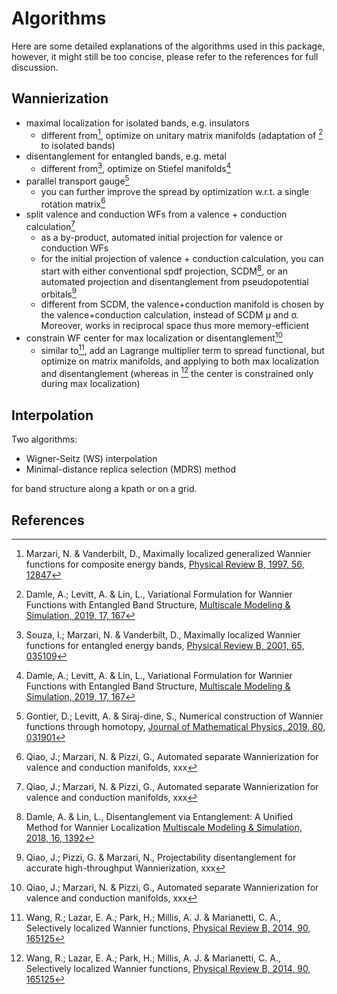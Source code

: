 # Algorithms

Here are some detailed explanations of the algorithms used in this package,
however, it might still be too concise, please refer to the references for full discussion.

## Wannierization

- maximal localization for isolated bands, e.g. insulators
  - different from[^MV97], optimize on unitary matrix manifolds (adaptation of [^DLL19] to isolated bands)
- disentanglement for entangled bands, e.g. metal
  - different from[^SMV01], optimize on Stiefel manifolds[^DLL19]
- parallel transport gauge[^GLS19]
  - you can further improve the spread by optimization w.r.t. a single rotation matrix[^QMP21]
- split valence and conduction WFs from a valence + conduction calculation[^QMP21]
  - as a by-product, automated initial projection for valence or conduction WFs
  - for the initial projection of valence + conduction calculation, you can start with either
    conventional spdf projection, SCDM[^DL18], or an automated projection and disentanglement
    from pseudopotential orbitals[^QPM21]
  - different from SCDM, the valence+conduction manifold is chosen by the valence+conduction calculation,
    instead of SCDM μ and σ. Moreover, works in reciprocal space thus more memory-efficient
- constrain WF center for max localization or disentanglement[^QMP21]
  - similar to[^WLPMM14], add an Lagrange multiplier term to spread functional, but optimize
    on matrix manifolds, and applying to both max localization and disentanglement
    (whereas in [^WLPMM14] the center is constrained only during max localization)

## Interpolation

Two algorithms:

- Wigner-Seitz (WS) interpolation
- Minimal-distance replica selection (MDRS) method

for band structure along a kpath or on a grid.

## References

[^MV97]: Marzari, N. & Vanderbilt, D.,
    Maximally localized generalized Wannier functions for composite energy bands,
    [Physical Review B, 1997, 56, 12847](https://doi.org/10.1103/physrevb.56.12847)
[^MMYSV12]: Marzari, N.; Mostofi, A. A.; Yates, J. R.; Souza, I. & Vanderbilt, D.,
    Maximally localized Wannier functions: Theory and applications,
    [Reviews of Modern Physics, 2012, 84, 1419](https://doi.org/10.1103/revmodphys.84.1419)
[^SMV01]: Souza, I.; Marzari, N. & Vanderbilt, D.,
    Maximally localized Wannier functions for entangled energy bands,
    [Physical Review B, 2001, 65, 035109](https://doi.org/10.1103/physrevb.65.035109)
[^DLL19]: Damle, A.; Levitt, A. & Lin, L.,
    Variational Formulation for Wannier Functions with Entangled Band Structure,
    [Multiscale Modeling & Simulation, 2019, 17, 167](https://doi.org/10.1137/18m1167164)
[^GLS19]: Gontier, D.; Levitt, A. & Siraj-dine, S.,
    Numerical construction of Wannier functions through homotopy,
    [Journal of Mathematical Physics, 2019, 60, 031901](https://doi.org/10.1063/1.5085753)
[^QPM21]: Qiao, J.; Pizzi, G. & Marzari, N.,
    Projectability disentanglement for accurate high-throughput Wannierization,
    xxx
[^QMP21]: Qiao, J.; Marzari, N. & Pizzi, G.,
    Automated separate Wannierization for valence and conduction manifolds,
    xxx
[^DL18]: Damle, A. & Lin, L.,
    Disentanglement via Entanglement: A Unified Method for Wannier Localization
    [Multiscale Modeling & Simulation, 2018, 16, 1392](https://doi.org/10.1137/17m1129696)
[^WLPMM14]: Wang, R.; Lazar, E. A.; Park, H.; Millis, A. J. & Marianetti, C. A.,
    Selectively localized Wannier functions,
    [Physical Review B, 2014, 90, 165125](https://doi.org/10.1103/physrevb.90.165125)
